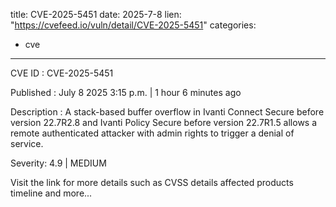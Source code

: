  
title: CVE-2025-5451
date: 2025-7-8
lien: "https://cvefeed.io/vuln/detail/CVE-2025-5451"
categories:
  - cve
---

CVE ID : CVE-2025-5451

Published :  July 8
2025
3:15 p.m. | 1 hour
6 minutes ago

Description : A stack-based buffer overflow in Ivanti Connect Secure before version 22.7R2.8 and Ivanti Policy Secure before version 22.7R1.5 allows a remote authenticated attacker with admin rights to trigger a denial of service.

Severity: 4.9 | MEDIUM

Visit the link for more details
such as CVSS details
affected products
timeline
and more...
